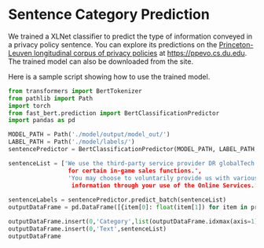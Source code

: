 # Sentence Category Prediction

We trained a XLNet classifier to predict the type of information conveyed in a privacy policy sentence. You can explore its predictions on the [Princeton-Leuven longitudinal corpus of privacy policies](https://privacypolicies.cs.princeton.edu/) at https://ppevo.cs.du.edu. The trained model can also be downloaded from the site. 

Here is a sample script showing how to use the trained model.

```python
from transformers import BertTokenizer
from pathlib import Path
import torch
from fast_bert.prediction import BertClassificationPredictor
import pandas as pd

MODEL_PATH = Path('./model/output/model_out/')
LABEL_PATH = Path('./model/labels/')
sentencePredictor = BertClassificationPredictor(MODEL_PATH, LABEL_PATH, multi_label=True, model_type='xlnet')

sentenceList = ['We use the third-party service provider DR globalTech Inc. as our online official re-seller and 
                 for certain in-game sales functions.',
                 'You may choose to voluntarily provide us with various personal information and non-personal 
                  information through your use of the Online Services.']
           
sentenceLabels = sentencePredictor.predict_batch(sentenceList)
outputDataFrame = pd.DataFrame([{item[0]: float(item[1]) for item in prediction} for prediction in sentenceLabels])

outputDataFrame.insert(0,'Category',list(outputDataFrame.idxmax(axis=1)))
outputDataFrame.insert(0,'Text',sentenceList)
outputDataFrame
```
